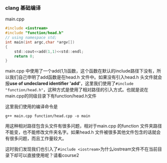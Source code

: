 ### clang 基础编译

main.cpp

```c
#include <iostream>
#include "function/head.h"
// using namespace std;
int main(int argc,char *argv[])
{
	std::cout<<add(1,1)<<std::endl;
	return 0;
}
```

main.cpp 中使用了一个add(1,1)函数，这个函数在默认的include路径下没有，所以我们自己申明了add函数是在head.h 文件中。如果没有引入head.h 头文件就会报**use of undeclared identifier 'add'**，这里我们使用了`#include "function/head.h"`，这种方式是使用了相对路径的引入方式。也就是说在main.cpp的同级目录下有function/head.h文件

这里我们使用的编译命令是

```shell
g++ main.cpp function/head.cpp -o main
```

用这种相对路径包含头文件有很多问题，相对于main.cpp 的function 文件夹路径不能变，也不能修改文件夹名字。如果head.h 文件被很多其他文件包含的话就会有很多问题，而且工作量较大。



这时我们发现我们也引入了`#include <iostream>`为什么iostream文件不在当前目录下却可以直接使用呢？请看course2

